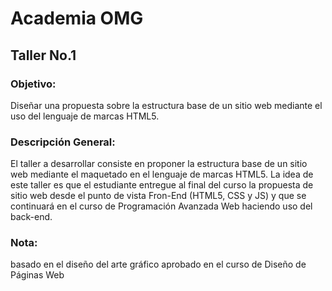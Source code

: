 # Academia OMG

## Taller No.1

### Objetivo:

Diseñar una propuesta sobre la estructura base de un sitio web mediante el uso del lenguaje de marcas HTML5.

### Descripción General:

El taller a desarrollar consiste en proponer la estructura base
de un sitio web mediante el maquetado en el lenguaje de marcas HTML5.
La idea de este taller es que el estudiante entregue al final del curso la propuesta
de sitio web desde el punto de vista Fron-End (HTML5, CSS y JS) y que se
continuará en el curso de Programación Avanzada Web haciendo uso del back-end.

### Nota:

basado en el diseño del arte gráfico aprobado en el curso de Diseño de Páginas Web
